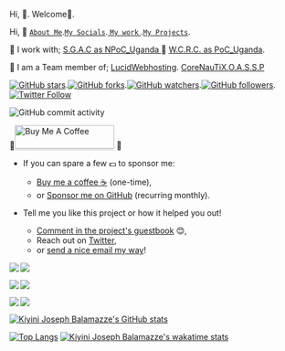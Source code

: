  Hi, 👋. Welcome👋.

  Hi, 👋 <a href="https://josephkb87.github.io">`About Me`</a>.<a href="https://linktr.ee/jungbasher87">`My Socials`</a>.<a href="https://github.com/josephkb87?tab=repositories"> `My work` </a>.<a href="https://github.com/josephkb87?tab=projects">`My Projects`</a>.
  
  🌱 I work with; <a href="https://spacegeneration.org/regions/africa/uganda">S.G.A.C as NPoC_Uganda </a>🌱 <a href="https://wcrc.world/Files/WCRC_POC.pdf">W.C.R.C. as PoC_Uganda</a>.

 🌱 I am a Team member of; <a href="https://github.com/LUCIDWEBHOSTING">LucidWebhosting</a>. <a href="https://github.com/CORENAUTICS">CoreNauTiX.</a><a href="https://github.com/OASSP">O.A.S.S.P</a>

<a href="https://github.com/josephkb87/readme.md"><img src="https://img.shields.io/github/stars/josephkb87/app-privacy-policy-generator.svg?style=social&amp;label=Star" alt="GitHub stars"></a>.<a href="https://github.com/josephkb87/josephkb87.github.io/fork"><img src="https://img.shields.io/github/forks/josephkb87/josephkb87.svg?style=social&amp;label=Fork" alt="GitHub forks"></a>.<a href="https://github.com/josephkb87/josephkb87"><img src="https://img.shields.io/github/watchers/josephkb87/josephkb87.svg?style=social&amp;label=Watch" alt="GitHub watchers"></a>.<a href="https://github.com/josephkb87/josephkb87"><img src="https://img.shields.io/github/followers/josephkb87.svg?style=social&amp;label=Follow" alt="GitHub followers"></a>.<a href="https://twitter.com/josephkb87"><img src="https://img.shields.io/twitter/follow/clydekingkid.svg?style=social" alt="Twitter Follow"></a>

![GitHub commit activity](https://img.shields.io/github/commit-activity/w/josephkb87/josephkb87?style=for-the-badge)</a>
 
 <div> 🌱<a href="https://www.buymeacoffee.com/josephkb87" target="_blank"><img src="https://www.buymeacoffee.com/assets/img/custom_images/orange_img.png" alt="Buy Me A Coffee" style="height: 41px !important;width: 174px !important;box-shadow: 0px 3px 2px 0px rgba(190, 190, 190, 0.5) !important;-webkit-box-shadow: 0px 3px 2px 0px rgba(190, 190, 190, 0.5) !important;" ></a> 🌱</div>

- If you can spare a few 💵 to sponsor me:

  - [Buy me a coffee :coffee:](https://www.buymeacoffee.com/josephkb87) (one-time),
  - or [Sponsor me on GitHub](https://github.com/sponsors/josephkb87) (recurring monthly).

- Tell me you like this project or how it helped you out!

  - [Comment in the project's guestbook](https://github.com/josephkb87/app-privacy-policy-generator/issues/) :blush:,
  - Reach out on [Twitter](https://twitter.com/clydekingkid),
  - or [send a nice email my way](mailto:kiyinijoseph@gmail@gmail.com)!



<a href="https://github.com/josephkb87/PythonBasics"><img align="center right" src="https://github-readme-stats.vercel.app/api/pin/?username=josephkb87&show_icons=true&show_icons=true&theme=gruvbox&repo=PythonBasics" />
</a> <a href="https://github.com/josephkb87/matlab_octave">
  <img align="left" src="https://github-readme-stats.vercel.app/api/pin/?username=josephkb87&show_icons=true&show_icons=true&theme=algolia&repo=Matlab_Octave" />
</a>

<a href="https://github.com/josephkb87/Filters"><img align="center left" src="https://github-readme-stats.vercel.app/api/pin/?username=josephkb87&show_icons=true&show_icons=true&theme=solarized-dark&repo=Filters" />
</a> <a href="https://github.com/josephkb87/JuMatOct"><img align="left" src="https://github-readme-stats.vercel.app/api/pin/?username=josephkb87&show_icons=true&show_icons=true&theme=nightowl&repo=JuMatOct" />
</a>

<a href="https://github.com/josephkb87/VerilogBasics"><img align="center left" src="https://github-readme-stats.vercel.app/api/pin/?username=josephkb87&show_icons=true&show_icons=true&theme=&repo=VerilogBasics" />
</a> <a href="https://github.com/josephkb87/Java_JS_Basics_n_Projects"><img align="left" src="https://github-readme-stats.vercel.app/api/pin/?username=josephkb87&show_icons=true&show_icons=true&theme=solarized-light&repo=Java_JS_Basics_n_Projects" /></a>

[![Kiyini Joseph Balamazze's GitHub stats](https://github-readme-stats.vercel.app/api?username=josephkb87&show_icons=true&show_icons=true&theme=synthwave&show_icons=true)](https://github.com/josephkb87/github-readme-stats)

 [![Top Langs](https://github-readme-stats.vercel.app/api/top-langs/?username=josephkb87&show_icons=true&theme=tokyonight&langs_count=10&layout=compact)](https://github.com/josephkb87/github-readme-stats)
 [![Kiyini Joseph Balamazze's wakatime stats](https://github-readme-stats.vercel.app/api/wakatime?username=HermesWraith&langs_count=10&layout=compact&show_icons=true&show_icons=true&theme=buefy&show_icons=true)](https://github.com/josephkb87/github-readme-stats)
 
 <!--START_SECTION:waka-->

 
<!--END_SECTION:waka-->

  <!---
  josephkb87/josephkb87 is a ✨ special ✨ repository because its `README.md` (this file) appears on your GitHub profile.
  You can click the Preview link to take a look at your changes.
  --->



